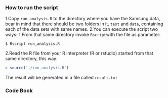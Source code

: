 ### How to run the script

 1.Copy `run_analysis.R` to the directory where you have the Samsung data, bear in mind that there should be two folders in it, `test` and `data`, containing each of the data sets with same names.
 2.You can execute the script two ways:
  1.From that same directory invoke `Rscript`with the file as parameter:
  ```shell
  $ Rscript run_analysis.R
  ```
  2.Read the R file from your R interpreter (R or rstudio) started from that same directory, this way:
  ```R
  > source('./run_analysis.R')
  ```

The result will be generated in a file called `result.txt`

### Code Book
